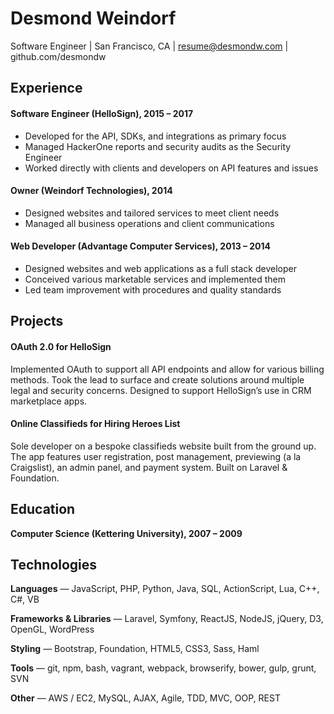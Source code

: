 # Desmond Weindorf
Software Engineer | San Francisco, CA | resume@desmondw.com | github.com/desmondw

## Experience

#### Software Engineer (HelloSign), 2015 – 2017
* Developed for the API, SDKs, and integrations as primary focus
* Managed HackerOne reports and security audits as the Security Engineer
* Worked directly with clients and developers on API features and issues

#### Owner (Weindorf Technologies), 2014
* Designed websites and tailored services to meet client needs
* Managed all business operations and client communications

#### Web Developer (Advantage Computer Services), 2013 – 2014
* Designed websites and web applications as a full stack developer
* Conceived various marketable services and implemented them
* Led team improvement with procedures and quality standards


## Projects

#### OAuth 2.0 for HelloSign
Implemented OAuth to support all API endpoints and allow for various billing methods. Took the lead to surface and create solutions around multiple legal and security concerns. Designed to support HelloSign’s use in CRM marketplace apps.

#### Online Classifieds for Hiring Heroes List
Sole developer on a bespoke classifieds website built from the ground up. The app features user registration, post management, previewing (a la Craigslist), an admin panel, and payment system. Built on Laravel & Foundation.


## Education

__Computer Science (Kettering University), 2007 – 2009__


## Technologies

__Languages__ — JavaScript, PHP, Python, Java, SQL, ActionScript, Lua, C++, C#, VB

__Frameworks & Libraries__ — Laravel, Symfony, ReactJS, NodeJS, jQuery, D3, OpenGL, WordPress

__Styling__ — Bootstrap, Foundation, HTML5, CSS3, Sass, Haml

__Tools__ — git, npm, bash, vagrant, webpack, browserify, bower, gulp, grunt, SVN

__Other__ — AWS / EC2, MySQL, AJAX, Agile, TDD, MVC, OOP, REST